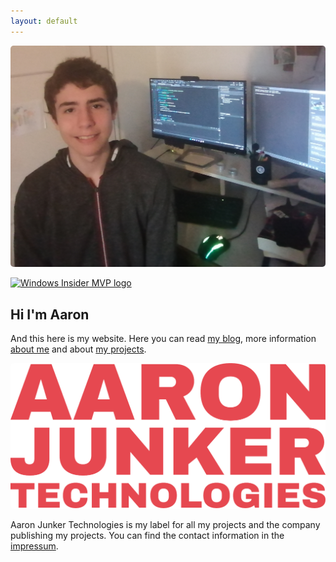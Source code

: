 ```yaml
---
layout: default
---
```


<img style="border-radius: 5px;" alt="Picture of myself sitting in front of a PC" src="/images/profile_large.jpg" />

<a href="https://insider.windows.com/mvps"><img alt="Windows Insider MVP logo" src="https://user-images.githubusercontent.com/58633848/215269154-26657d61-4bc8-4d14-be9d-3299f63afdbe.png" width="15%" /></a>

## Hi I'm Aaron

And this here is my website. Here you can read [my blog](/blog), more information [about me](/about) and about [my projects](/projects).

<img style="border-radius: 5px;" src="/images/logo_large.png" />

Aaron Junker Technologies is my label for all my projects and the company publishing my projects. You can find the contact information in the [impressum](/impressum).
